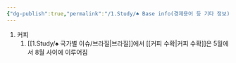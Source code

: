 ```yaml
---
{"dg-publish":true,"permalink":"/1.Study/♠ Base info(경제용어 등 기타 정보)/기타/계절,월/8월/","created":"2024-11-20T21:02:30.055+09:00","updated":"2025-06-03T20:07:22.443+09:00"}
---
```





1. 커피
	1. [[1.Study/♠ 국가별 이슈/브라질\|브라질]]에서 [[커피 수확\|커피 수확]]은 5월에서 8월 사이에 이루어짐
